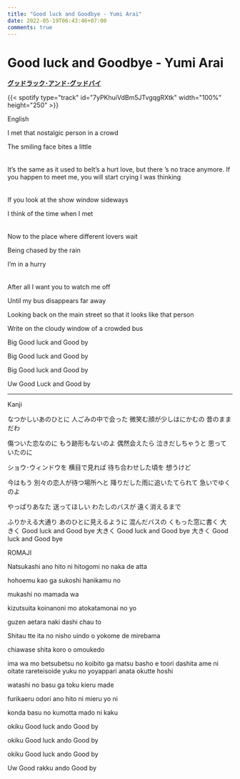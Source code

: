 ```yaml
---
title: "Good luck and Goodbye - Yumi Arai"
date: 2022-05-19T06:43:46+07:00
comments: true
---
```


# Good luck and Goodbye - Yumi Arai

**[グッドラック･アンド･グッドバイ](https://youtu.be/vAopUXkSolc)**

{{< spotify type="track" id="7yPKhuiVdBm5JTvgqgRXtk" width="100%" height="250" >}}


English

I met that nostalgic person in a crowd

The smiling face bites a little
\
\
\
It’s the same as it used to beIt’s a hurt love, but there ’s no trace anymore.
If you happen to meet me, you will start crying
I was thinking
\
\
\
If you look at the show window sideways

I think of the time when I met
\
\
\
Now to the place where different lovers wait

Being chased by the rain

I’m in a hurry
\
\
\
After all I want you to watch me off

Until my bus disappears far away

Looking back on the main street so that it looks like that person

Write on the cloudy window of a crowded bus

Big Good luck and Good by

Big Good luck and Good by

Big Good luck and Good by

Uw Good Luck and Good by

---

Kanji

なつかしいあのひとに 人ごみの中で会った
微笑む顔が少しはにかむの
昔のままだわ

傷ついた恋なのに もう跡形もないのよ
偶然会えたら 泣きだしちゃうと
思っていたのに

ショウ･ウィンドウを 横目で見れば
待ち合わせした頃を 想うけど

今はもう 別々の恋人が待つ場所へと
降りだした雨に追いたてられて
急いでゆくのよ

やっぱりあなた 送ってほしい
わたしのバスが 遠く消えるまで

ふりかえる大通り あのひとに見えるように
混んだバスの くもった窓に書く
大きく Good luck and Good bye
大きく Good luck and Good bye
大きく Good luck and Good bye

ROMAJI

Natsukashi ano hito ni hitogomi no naka de atta

hohoemu kao ga sukoshi hanikamu no

mukashi no mamada wa

kizutsuita koinanoni mo atokatamonai no yo

guzen aetara naki dashi chau to

Shitau tte ita no nisho uindo o yokome de mirebama

chiawase shita koro o omoukedo

ima wa mo betsubetsu no koibito ga matsu basho e toori dashita ame ni oitate rareteisoide yuku no yoyappari anata okutte hoshi

watashi no basu ga toku kieru made

furikaeru odori ano hito ni mieru yo ni

konda basu no kumotta mado ni kaku

okiku Good luck ando Good by

okiku Good luck ando Good by

okiku Good luck ando Good by

Uw Good rakku ando Good by


